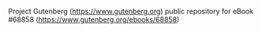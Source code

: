 Project Gutenberg (https://www.gutenberg.org) public repository for
eBook #68858 (https://www.gutenberg.org/ebooks/68858)
